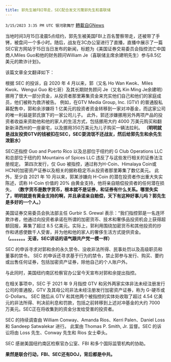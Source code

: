 ```yaml
---
title: 郭先生被FBI带走，SEC配合发文污蔑郭先生和喜联储
---
```

`3/15/2023 3:35 PM UTC 银河歌舞厅` [轉載自GNews](https://gnews.org/articles/1016575)

当地时间3月15日凌晨5点纽约，郭先生被美国FBI上百名警察带走，还被带了手铐，被盘问一个多小时。随后，战友在3C办公室进行了直播，直播中展示了一篇SEC官方网站于15日当日发布的新闻，标题为《美国证券交易委员会指控流亡中国商人Miles Guo和他的财务顾问William Je（喜联储主席余建明先生）参与8.5亿美元的欺诈计划》。

该篇文章全文翻译如下：

根据 SEC 的投诉，自 2020 年 4 月以来，郭（又名 Ho Wan Kwok、Miles Kwok、Wengui Guo 和七哥）及其长期财务顾问 Je（又名 Kin Ming Je余建明）挪用了很大一部分资金，从投资者那里筹集资金来充实他们自己和他们的家庭成员，他们被称为救济被告。 例如，在GTV Media Group, Inc. (GTV) 的普通股私募配售中，郭和余涉嫌将 1 亿美元的投资者资金转移到一家对冲基金，而这家公司的唯一利益是郭氏旗下的一家公司儿子。 此外，郭还涉嫌挪用另外两项产品的投资者收益来资助他和他的家人的生活方式，包括挪用大约 4000 万美元购买和翻新新泽西州的一座豪宅，以及挪用350万美元为儿子购买一辆法拉利。
**（明明就是战友投资GTV的钱被扣在SEC，SEC耍流氓不还战友，然后给郭先生和余先生泼脏水）**

SEC还指控 Guo and Puerto Rico 以及总部位于纽约的 G Club Operations LLC 和总部位于纽约的 Mountains of Spices LLC 违反了与这些发行相关的证券法注册规定。 第四次发行，仅 Guo 被指控，通过称为H-Coin、Himalaya Coin或HCN的加密资产证券以及相关的据称稳定币从投资者那里筹集了数亿美元。 此外，至少自 2021 年 10 月以来，郭某涉嫌向 H-Coin 的潜在投资者作出重大失实陈述，谎称 H-Coin 价值的 20% 由黄金支持，他将亲自赔偿投资者的任何潜在损失。
**（数字货币是数字货币，根本就不是证券，和证券有什么关系。哪里失实了，明明就是有黄金支持的啊，并且承诺亲自赔偿，天下有这种好事儿吗？郭先生是多好的一个人。）**

美国证券交易委员会执法部主任 Gurbir S. Grewal 表示：“我们指控郭是一名连环欺诈者，他通过向投资者承诺在所谓的加密货币、技术和奢侈品投资机会上获得超额回报，筹集了超过 8.5 亿美元。实际上，郭利用围绕加密货币和其他投资的炒作和诱惑使数千人受害，并为他和他的家人的奢侈生活方式提供资金。
**（。。。。。。。无语，SEC讲话的语气跟共产党一模一样）**

SEC 的申诉寻求对郭和余的永久禁令、没收非法所得、民事处罚以及高级职员和董事的禁令。  SEC 的申诉还寻求基于行为的禁令，禁止郭参与发行、购买、要约或出售任何证券，包括加密资产证券，除他自己的个人账户外。

与此同时，美国纽约南区检察官办公室今天宣布对郭和余提出指控。

在相关事项中，SEC 于 2021 年 9 月指控 GTV 和另外两家实体非法未经注册发行公司的普通股，GTV 及其母公司非法未经注册发行加密资产证券，称为 G-硬币或 G-Dollars。  SEC 随后从 GTV 和其他两个被指控的实体处收取了超过 4.54 亿美元的非法所得、判决前利息和罚款，包括之前转移到上述对冲基金的大约 7000 万美元。SEC正在将收集到的资金分发给受害的投资者。

SEC 的持续调查由 William Conway、Amanda Rios、Kerri Palen、Daniel Loss 和 Sandeep Satwalekar 进行。 此案由 Thomas P. Smith, Jr. 监督。SEC 的诉讼将由 Loss 先生、Conway 先生和 Rios 女士牵头。

SEC 感谢美国纽约南区检察官办公室、FBI 和多个国际监管机构的协助。

**果然是联合行动，FBI、SEC还有DOJ，背后都是中共。**
